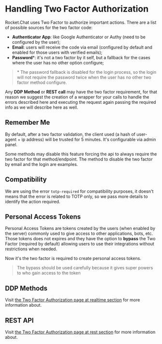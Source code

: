 # Handling Two Factor Authorization

Rocket.Chat uses Two Factor to authorize important actions. There are a list of possible sources for the two factor code:

* **Authenticator App**: like Google Authenticator or Authy (need to be configured by the user);
* **Email**: users will receive the code via email (configured by default and enabled for those users with verified emails);
* **Password***: it's not a two factor by it self, but a fallback for the cases where the user has no other option configure;

> \* The password fallback is disabled for the login process, so the login will not require the password twice when the user has no other two factor method configure.

Any **DDP Method** or **REST call** may have the two factor requirement, for that reason we suggest the creation of a wrapper for your calls to handle the errors described here and executing the request again passing the required info as we will describe here as well.

## Remember Me

By default, after a two factor validation, the client used (a hash of user-agent + ip address) will be trusted for 5 minutes. It's configurable via admin panel.

Some methods may disable this feature forcing the api to always require the two factor for that method/endpoint. The method to disable the two factor by email and the login are examples.

## Compatibility

We are using the error `totp-required` for compatibility purposes, it doesn't means that the error is related to TOTP only, so we pass more details to identify the action required.

## Personal Access Tokens

Personal Access Tokens are tokens created by the users (when enabled by the server) commonly used to give access to other applications, bots, etc. Those tokens does not expires and they have the option to **bypass** the Two Factor (required by default) allowing users to use their integrations without restrictions when needed.

Now it's the two factor is required to create personal access tokens.

> The bypass should be used carefully because it gives super powers to who gain access to the token

## DDP Methods

Visit [the Two Factor Authorization page at realtime section](./realtime-api) for more information about.

## REST API

Visit [the Two Factor Authorization page at rest section](./rest-api) for more information about.
